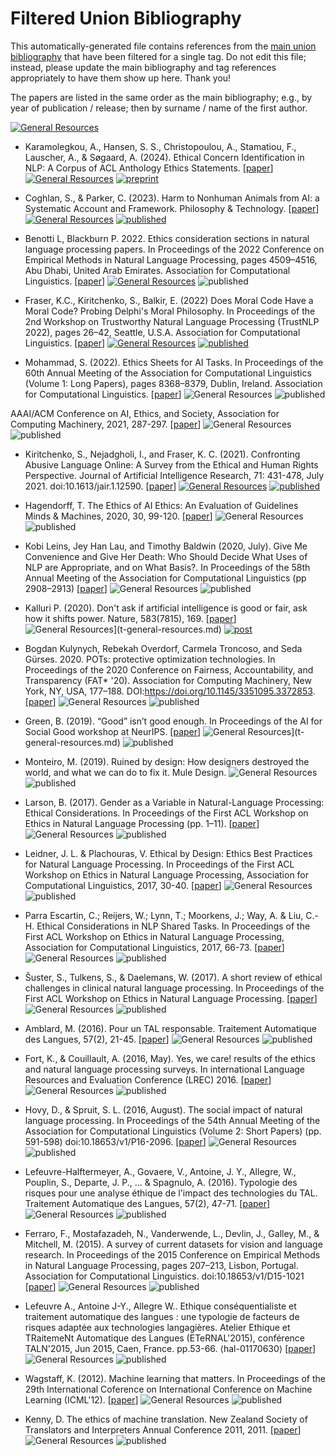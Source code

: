 # Filtered Union Bibliography

This automatically-generated file contains references from the [main union bibliography](index.md) that have been filtered for a single tag.  Do not edit this file; instead, please update the main bibliography and tag references appropriately to have them show up here.  Thank you!

The papers are listed in the same order as the main bibliography; e.g., by year of publication / release; then by surname / name of the first author.

<p>
</p>
  
[![General Resources](https://img.shields.io/badge/t-general%20resources-red)](t-general-resources.md)

* Karamolegkou, A., Hansen, S. S., Christopoulou, A., Stamatiou, F., Lauscher, A., & Søgaard, A. (2024). Ethical Concern Identification in NLP: A Corpus of ACL Anthology Ethics Statements. [[paper](https://arxiv.org/pdf/2411.07845)] [![General Resources](https://img.shields.io/badge/t-general%20resources-red)](t-general-resources.md) [![preprint](https://img.shields.io/badge/type-preprint-lightgrey)](type-preprint.md)

* Coghlan, S., & Parker, C. (2023). Harm to Nonhuman Animals from AI: a Systematic Account and Framework. Philosophy & Technology. [[paper](https://link.springer.com/content/pdf/10.1007/s13347-023-00627-6.pdf)] [![General Resources](https://img.shields.io/badge/t-general%20resources-red)](t-general-resources.md) [![published](https://img.shields.io/badge/type-published-lightgrey)](type-published.md)

* Benotti L, Blackburn P. 2022. Ethics consideration sections in natural language processing papers. In Proceedings of the 2022 Conference on Empirical Methods in Natural Language Processing, pages 4509–4516, Abu Dhabi, United Arab Emirates. Association for Computational Linguistics. [[paper](https://aclanthology.org/2022.emnlp-main.299.pdf)] [![General Resources](https://img.shields.io/badge/t-general%20resources-red)](t-general-resources.md) ![published](https://img.shields.io/badge/type-published-lightgrey)

* Fraser, K.C., Kiritchenko, S., Balkir, E. (2022) Does Moral Code Have a Moral Code? Probing Delphi's Moral Philosophy. In Proceedings of the 2nd Workshop on Trustworthy Natural Language Processing (TrustNLP 2022), pages 26–42, Seattle, U.S.A. Association for Computational Linguistics. [[paper](https://aclanthology.org/2022.trustnlp-1.3/)] [![General Resources](https://img.shields.io/badge/t-general%20resources-red)](t-general-resources.md) [![published](https://img.shields.io/badge/type-published-lightgrey)](type-published.md)

* Mohammad, S. (2022). Ethics Sheets for AI Tasks. In Proceedings of the 60th Annual Meeting of the Association for Computational Linguistics (Volume 1: Long Papers), pages 8368–8379, Dublin, Ireland. Association for Computational Linguistics. [[paper](https://aclanthology.org/2022.acl-long.573.pdf)] ![General Resources](https://img.shields.io/badge/t-general%20resources-red) ![published](https://img.shields.io/badge/type-published-lightgrey)

AAAI/ACM Conference on AI, Ethics, and Society, Association for Computing Machinery, 2021, 287-297. [[paper](https://dl.acm.org/doi/pdf/10.1145/3461702.3462563)] ![General Resources](https://img.shields.io/badge/t-general%20resources-red) ![published](https://img.shields.io/badge/type-published-lightgrey)

* Kiritchenko, S., Nejadgholi, I., and Fraser, K. C. (2021). Confronting Abusive Language Online: A Survey from the Ethical and Human Rights Perspective. Journal of Artificial Intelligence Research, 71: 431-478, July 2021. doi:10.1613/jair.1.12590. [[paper](https://www.jair.org/index.php/jair/article/view/12590/26695)] [![General Resources](https://img.shields.io/badge/t-general%20resources-red)](t-general-resources.md) [![published](https://img.shields.io/badge/type-published-lightgrey)](type-published.md)

* Hagendorff, T. The Ethics of AI Ethics: An Evaluation of Guidelines Minds & Machines, 2020, 30, 99-120. [[paper](https://link.springer.com/content/pdf/10.1007/s11023-020-09517-8.pdf)] ![General Resources](https://img.shields.io/badge/t-general%20resources-red)  ![published](https://img.shields.io/badge/type-published-lightgrey)

* Kobi Leins, Jey Han Lau, and Timothy Baldwin (2020, July). Give Me Convenience and Give Her Death: Who Should Decide What Uses of NLP are Appropriate, and on What Basis?. In Proceedings of the 58th Annual Meeting of the Association for Computational Linguistics (pp 2908–2913) [[paper](https://aclanthology.org/2020.acl-main.261.pdf)] ![General Resources](https://img.shields.io/badge/t-general%20resources-red) ![published](https://img.shields.io/badge/type-published-lightgrey)

* Kalluri P. (2020). Don't ask if artificial intelligence is good or fair, ask how it shifts power. Nature, 583(7815), 169. [[paper](https://media.nature.com/original/magazine-assets/d41586-020-02003-2/d41586-020-02003-2.pdf)] ![General Resources](https://img.shields.io/badge/t-general%20resources-red)](t-general-resources.md) [![post](https://img.shields.io/badge/type-post-lightgrey)](type-post.md)

* Bogdan Kulynych, Rebekah Overdorf, Carmela Troncoso, and Seda Gürses. 2020. POTs: protective optimization technologies. In Proceedings of the 2020 Conference on Fairness, Accountability, and Transparency (FAT* '20). Association for Computing Machinery, New York, NY, USA, 177–188. DOI:https://doi.org/10.1145/3351095.3372853. [[paper](https://arxiv.org/pdf/1806.02711.pdf)]  ![General Resources](https://img.shields.io/badge/t-general%20resources-red) ![published](https://img.shields.io/badge/type-published-lightgrey)

* Green, B. (2019). “Good” isn’t good enough. In Proceedings of the AI for Social Good workshop at NeurIPS. [[paper](https://aiforsocialgood.github.io/neurips2019/accepted/track3/pdfs/67_aisg_neurips2019.pdf)] ![General Resources](https://img.shields.io/badge/t-general%20resources-red)](t-general-resources.md) ![published](https://img.shields.io/badge/type-published-lightgrey)

* Monteiro, M. (2019). Ruined by design: How designers destroyed the world, and what we can do to fix it. Mule Design. ![General Resources](https://img.shields.io/badge/t-general%20resources-red) ![published](https://img.shields.io/badge/type-published-lightgrey)

* Larson, B. (2017). Gender as a Variable in Natural-Language Processing: Ethical Considerations. In Proceedings of the First ACL Workshop on Ethics in Natural Language Processing (pp. 1–11). [[paper](https://aclanthology.org/W17-1601.pdf)] ![General Resources](https://img.shields.io/badge/t-general%20resources-red) ![published](https://img.shields.io/badge/type-published-lightgrey)

* Leidner, J. L. & Plachouras, V. Ethical by Design: Ethics Best Practices for Natural Language Processing. In Proceedings of the First ACL Workshop on Ethics in Natural Language Processing, Association for Computational Linguistics, 2017, 30-40.  [[paper](https://aclanthology.org/W17-1604.pdf)] ![General Resources](https://img.shields.io/badge/t-general%20resources-red) ![published](https://img.shields.io/badge/type-published-lightgrey)

* Parra Escartin, C.; Reijers, W.; Lynn, T.; Moorkens, J.; Way, A. & Liu, C.-H. Ethical Considerations in NLP Shared Tasks. In Proceedings of the First ACL Workshop on Ethics in Natural Language Processing, Association for Computational Linguistics, 2017, 66-73.  [[paper](https://aclanthology.org/W17-1608.pdf)] ![General Resources](https://img.shields.io/badge/t-general%20resources-red) ![published](https://img.shields.io/badge/type-published-lightgrey)

* Šuster, S., Tulkens, S., & Daelemans, W. (2017). A short review of ethical challenges in clinical natural language processing.  In Proceedings of the First ACL Workshop on Ethics in Natural Language Processing. [[paper](https://arxiv.org/pdf/1703.10090)] ![General Resources](https://img.shields.io/badge/t-general%20resources-red) ![published](https://img.shields.io/badge/type-published-lightgrey)

* Amblard, M. (2016). Pour un TAL responsable. Traitement Automatique des Langues, 57(2), 21-45. [[paper](https://hal.inria.fr/hal-01414145)] ![General Resources](https://img.shields.io/badge/t-general%20resources-red) ![published](https://img.shields.io/badge/type-published-lightgrey)

* Fort, K., & Couillault, A. (2016, May). Yes, we care! results of the ethics and natural language processing surveys. In international Language Resources and Evaluation Conference (LREC) 2016. [[paper](https://hal.inria.fr/hal-01287467/file/EthicsAndNLPSurveys.pdf)] ![General Resources](https://img.shields.io/badge/t-general%20resources-red) ![published](https://img.shields.io/badge/type-published-lightgrey)

* Hovy, D., & Spruit, S. L. (2016, August). The social impact of natural language processing. In Proceedings of the 54th Annual Meeting of the Association for Computational Linguistics (Volume 2: Short Papers) (pp. 591-598) doi:10.18653/v1/P16-2096. [[paper](https://www.aclweb.org/anthology/P16-2096)] ![General Resources](https://img.shields.io/badge/t-general%20resources-red) ![published](https://img.shields.io/badge/type-published-lightgrey)

* Lefeuvre-Halftermeyer, A., Govaere, V., Antoine, J. Y., Allegre, W., Pouplin, S., Departe, J. P., ... & Spagnulo, A. (2016). Typologie des risques pour une analyse éthique de l'impact des technologies du TAL. Traitement Automatique des Langues, 57(2), 47-71. [[paper](https://hal.archives-ouvertes.fr/hal-01501192)] ![General Resources](https://img.shields.io/badge/t-general%20resources-red) ![published](https://img.shields.io/badge/type-published-lightgrey)

* Ferraro, F., Mostafazadeh, N., Vanderwende, L., Devlin, J., Galley, M., & Mitchell, M. (2015). A survey of current datasets for vision and language research.  In Proceedings of the 2015 Conference on Empirical Methods in Natural Language Processing, pages 207–213, Lisbon, Portugal. Association for Computational Linguistics. doi:10.18653/v1/D15-1021 [[paper](https://www.aclweb.org/anthology/D15-1021)] ![General Resources](https://img.shields.io/badge/t-general%20resources-red) ![published](https://img.shields.io/badge/type-published-lightgrey)

* Lefeuvre A., Antoine J-Y., Allegre W.. Ethique conséquentialiste et traitement automatique des langues : une typologie de facteurs de risques adaptée aux technologies langagières. Atelier Ethique et TRaitemeNt Automatique des Langues (ETeRNAL'2015), conférence TALN'2015, Jun 2015, Caen, France. pp.53-66. ⟨hal-01170630⟩ [[paper](https://hal.archives-ouvertes.fr/hal-01170630/document)] ![General Resources](https://img.shields.io/badge/t-general%20resources-red)  ![published](https://img.shields.io/badge/type-published-lightgrey)

* Wagstaff, K. (2012). Machine learning that matters. In Proceedings of the 29th International Coference on International Conference on Machine Learning (ICML'12). [[paper](https://icml.cc/2012/papers/298.pdf)] ![General Resources](https://img.shields.io/badge/t-general%20resources-red) ![published](https://img.shields.io/badge/type-published-lightgrey)

* Kenny, D. The ethics of machine translation. New Zealand Society of Translators and Interpreters Annual Conference 2011, 2011. [[paper](doras.dcu.ie/17606/1/The_Ethics_of_Machine_Translation_pre-final_version.pdf)] ![General Resources](https://img.shields.io/badge/t-general%20resources-red) ![published](https://img.shields.io/badge/type-published-lightgrey)

